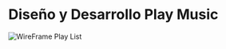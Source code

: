 # Diseño y Desarrollo Play Music

![WireFrame Play List](http://drive.google.com/uc?export=view&id=1-ONr9_ZnHCbfQer5nrz1KDtkswQ4GmCg)
